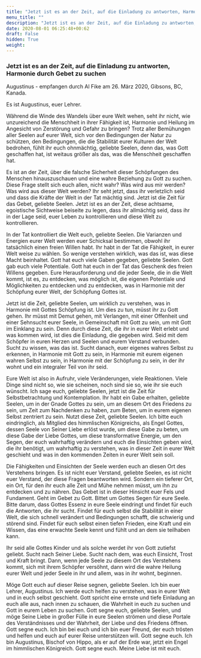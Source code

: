 ```yaml
---
title: "Jetzt ist es an der Zeit, auf die Einladung zu antworten, Harmonie durch Gebet zu suchen"
menu_title: ""
description: "Jetzt ist es an der Zeit, auf die Einladung zu antworten, Harmonie durch Gebet zu suchen"
date: 2020-08-01 06:25:48+00:62
draft: False
hidden: True
weight:
---
```

### Jetzt ist es an der Zeit, auf die Einladung zu antworten, Harmonie durch Gebet zu suchen

Augustinus - empfangen durch Al Fike am 26. März 2020, Gibsons, BC, Kanada.

Es ist Augustinus, euer Lehrer.

Während die Winde des Wandels über eure Welt wehen, seht ihr nicht, wie unzureichend die Menschheit in ihrer Fähigkeit ist, Harmonie und Heilung im Angesicht von Zerstörung und Gefahr zu bringen? Trotz aller Bemühungen aller Seelen auf eurer Welt, sich vor den Bedingungen der Natur zu schützen, den Bedingungen, die die Stabilität eurer Kulturen der Welt bedrohen, fühlt ihr euch ohnmächtig, geliebte Seelen, denn das, was Gott geschaffen hat, ist weitaus größer als das, was die Menschheit geschaffen hat.

Es ist an der Zeit, über die falsche Sicherheit dieser Schöpfungen des Menschen hinauszuschauen und eine wahre Beziehung zu Gott zu suchen. Diese Frage stellt sich euch allen, nicht wahr? Was wird aus mir werden? Was wird aus dieser Welt werden? Ihr seht jetzt, dass ihr verletzlich seid und dass die Kräfte der Welt in der Tat mächtig sind. Jetzt ist die Zeit für das Gebet, geliebte Seelen. Jetzt ist es an der Zeit, diese achtsame, egoistische Sichtweise beiseite zu legen, dass ihr allmächtig seid, dass ihr in der Lage seid, euer Leben zu kontrollieren und diese Welt zu kontrollieren.

In der Tat kontrolliert die Welt euch, geliebte Seelen. Die Varianzen und Energien eurer Welt werden euer Schicksal bestimmen, obwohl ihr tatsächlich einen freien Willen habt. Ihr habt in der Tat die Fähigkeit, in eurer Welt weise zu wählen. So wenige verstehen wirklich, was das ist, was diese Macht beinhaltet. Gott hat euch viele Gaben gegeben, geliebte Seelen. Gott gab euch viele Potentiale. Gott hat euch in der Tat das Geschenk des freien Willens gegeben. Eure Herausforderung und die jeder Seele, die in die Welt kommt, ist es, zu entdecken, was möglich ist, die eigenen Potentiale und Möglichkeiten zu entdecken und zu entdecken, was in Harmonie mit der Schöpfung eurer Welt, der Schöpfung Gottes ist.

Jetzt ist die Zeit, geliebte Seelen, um wirklich zu verstehen, was in Harmonie mit Gottes Schöpfung ist. Um dies zu tun, müsst ihr zu Gott gehen. Ihr müsst mit Demut gehen, mit Verlangen, mit einer Offenheit und einer Sehnsucht eurer Seele, in Gemeinschaft mit Gott zu sein, um mit Gott im Einklang zu sein. Denn durch diese Zeit, die ihr in eurer Welt erlebt und was kommen wird, ist dies die Einladung, die gegeben wird. Seid mit dem Schöpfer in euren Herzen und Seelen und eurem Verstand verbunden. Sucht zu wissen, was das ist. Sucht danach, euer eigenes wahres Selbst zu erkennen, in Harmonie mit Gott zu sein, in Harmonie mit eurem eigenen wahren Selbst zu sein, in Harmonie mit der Schöpfung zu sein, in der ihr wohnt und ein integraler Teil von ihr seid.

Eure Welt ist also in Aufruhr, viele Veränderungen, viele Reaktionen. Viele Dinge sind nicht so, wie sie scheinen, noch sind sie so, wie ihr sie euch wünscht. Ich sage euch, geliebte Seelen, jetzt ist die Zeit für Selbstbetrachtung und Kontemplation. Ihr habt ein Gabe erhalten, geliebte Seelen, um in der Gnade Gottes zu sein, um an diesem Ort des Friedens zu sein, um Zeit zum Nachdenken zu haben, zum Beten, um in eurem eigenen Selbst zentriert zu sein. Nutzt diese Zeit, geliebte Seelen. Ich bitte euch eindringlich, als Mitglied des himmlischen Königreichs, als Engel Gottes, dessen Seele von Seiner Liebe erlöst wurde, um diese Gabe zu beten, um diese Gabe der Liebe Gottes, um diese transformative Energie, um den Segen, der euch wahrhaftig verändern und euch die Einsichten geben wird, die ihr benötigt, um wahrhaftig zu verstehen, was in dieser Zeit in eurer Welt geschieht und was in den kommenden Zeiten in eurer Welt sein soll.

Die Fähigkeiten und Einsichten der Seele werden euch an diesen Ort des Verstehens bringen. Es ist nicht euer Verstand, geliebte Seelen, es ist nicht euer Verstand, der diese Fragen beantworten wird. Sondern ein tieferer Ort, ein Ort, für den ihr euch alle Zeit und Mühe nehmen müsst, um ihn zu entdecken und zu nähren. Das Gebet ist in dieser Hinsicht euer Fels und Fundament. Geht im Gebet zu Gott. Bittet um Gottes Segen für eure Seele. Bitte darum, dass Gottes Essenz in eure Seele eindringt und findet für euch die Antworten, die ihr sucht. Findet für euch selbst die Stabilität in einer Welt, die sich schnell verändert und Bedingungen schafft, die schwierig und störend sind. Findet für euch selbst einen tiefen Frieden, eine Kraft und ein Wissen, das eine erwachte Seele kennt und fühlt und an dem sie teilhaben kann.

Ihr seid alle Gottes Kinder und als solche werdet ihr von Gott zutiefst geliebt. Sucht nach Seiner Liebe. Sucht nach dem, was euch Einsicht, Trost und Kraft bringt. Dann, wenn jede Seele zu diesem Ort des Verstehens kommt, sich mit ihrem Schöpfer versöhnt, dann wird die wahre Heilung eurer Welt und jeder Seele in ihr und allem, was in ihr wohnt, beginnen.

Möge Gott euch auf dieser Reise segnen, geliebte Seelen. Ich bin euer Lehrer, Augustinus. Ich werde euch helfen zu verstehen, was in eurer Welt und in euch selbst geschieht. Gott spricht eine ernste und tiefe Einladung an euch alle aus, nach innen zu schauen, die Wahrheit in euch zu suchen und Gott in eurem Leben zu suchen. Gott segne euch, geliebte Seelen, und möge Seine Liebe in großer Fülle in eure Seelen strömen und diese Portale des Verständnisses und der Wahrheit, der Liebe und des Friedens öffnen. Gott segne euch. Ich bin bei euch und ich bin euer Freund, der euch trösten und helfen und euch auf eurer Reise unterstützen will. Gott segne euch. Ich bin Augustinus, Bischof von Hippo, als er auf der Erde war, jetzt ein Engel im himmlischen Königreich. Gott segne euch. Meine Liebe ist mit euch.
